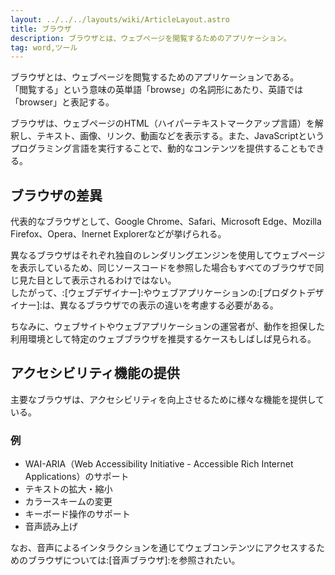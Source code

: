 ```yaml
---
layout: ../../../layouts/wiki/ArticleLayout.astro
title: ブラウザ
description: ブラウザとは、ウェブページを閲覧するためのアプリケーション。
tag: word,ツール
---
```


ブラウザとは、ウェブページを閲覧するためのアプリケーションである。  
「閲覧する」という意味の英単語「browse」の名詞形にあたり、英語では「browser」と表記する。

ブラウザは、ウェブページのHTML（ハイパーテキストマークアップ言語）を解釈し、テキスト、画像、リンク、動画などを表示する。また、JavaScriptというプログラミング言語を実行することで、動的なコンテンツを提供することもできる。

## ブラウザの差異
代表的なブラウザとして、Google Chrome、Safari、Microsoft Edge、Mozilla Firefox、Opera、Inernet Explorerなどが挙げられる。

異なるブラウザはそれぞれ独自のレンダリングエンジンを使用してウェブページを表示しているため、同じソースコードを参照した場合もすべてのブラウザで同じ見た目として表示されるわけではない。  
したがって、:[ウェブデザイナー]:やウェブアプリケーションの:[プロダクトデザイナー]:は、異なるブラウザでの表示の違いを考慮する必要がある。

ちなみに、ウェブサイトやウェブアプリケーションの運営者が、動作を担保した利用環境として特定のウェブブラウザを推奨するケースもしばしば見られる。

## アクセシビリティ機能の提供
主要なブラウザは、アクセシビリティを向上させるために様々な機能を提供している。

### 例
- WAI-ARIA（Web Accessibility Initiative - Accessible Rich Internet Applications）のサポート
- テキストの拡大・縮小
- カラースキームの変更
- キーボード操作のサポート
- 音声読み上げ

なお、音声によるインタラクションを通じてウェブコンテンツにアクセスするためのブラウザについては:[音声ブラウザ]:を参照されたい。
